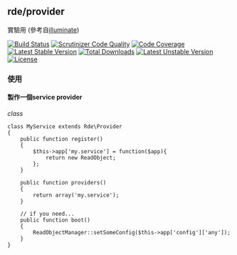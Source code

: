 ## rde/provider

實驗用 (參考自[illuminate](https://github.com/illuminate))

[![Build Status](https://travis-ci.org/colin1124x/provider.svg)](https://travis-ci.org/colin1124x/provider)
[![Scrutinizer Code Quality](https://scrutinizer-ci.com/g/colin1124x/provider/badges/quality-score.png)](https://scrutinizer-ci.com/g/colin1124x/provider)
[![Code Coverage](https://scrutinizer-ci.com/g/colin1124x/provider/badges/coverage.png)](https://scrutinizer-ci.com/g/colin1124x/provider)
[![Latest Stable Version](https://poser.pugx.org/rde/provider/v/stable.svg)](https://packagist.org/packages/rde/provider)
[![Total Downloads](https://poser.pugx.org/rde/provider/downloads.svg)](https://packagist.org/packages/rde/provider)
[![Latest Unstable Version](https://poser.pugx.org/rde/provider/v/unstable.svg)](https://packagist.org/packages/rde/provider)
[![License](https://poser.pugx.org/rde/provider/license.svg)](https://packagist.org/packages/rde/provider)

### 使用
#### 製作一個service provider

*class*
```
class MyService extends Rde\Provider
{
    public function register()
    {
        $this->app['my.service'] = function($app){
            return new ReadObject;
        };
    }
    
    public function providers()
    {
        return array('my.service');
    }
    
    // if you need...
    public function boot()
    {
        ReadObjectManager::setSomeConfig($this->app['config']['any']);
    }
}
```

```

```